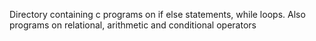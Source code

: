 Directory containing c programs on if else statements, while loops. Also programs on relational, arithmetic and conditional operators
